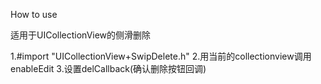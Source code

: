 How to use

适用于UICollectionView的侧滑删除

1.#import "UICollectionView+SwipDelete.h"
2.用当前的collectionview调用enableEdit
3.设置delCallback(确认删除按钮回调)
